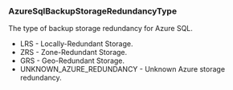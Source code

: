 ### AzureSqlBackupStorageRedundancyType
The type of backup storage redundancy for Azure SQL.

- LRS - Locally-Redundant Storage.
- ZRS - Zone-Redundant Storage.
- GRS - Geo-Redundant Storage.
- UNKNOWN_AZURE_REDUNDANCY - Unknown Azure storage redundancy.
